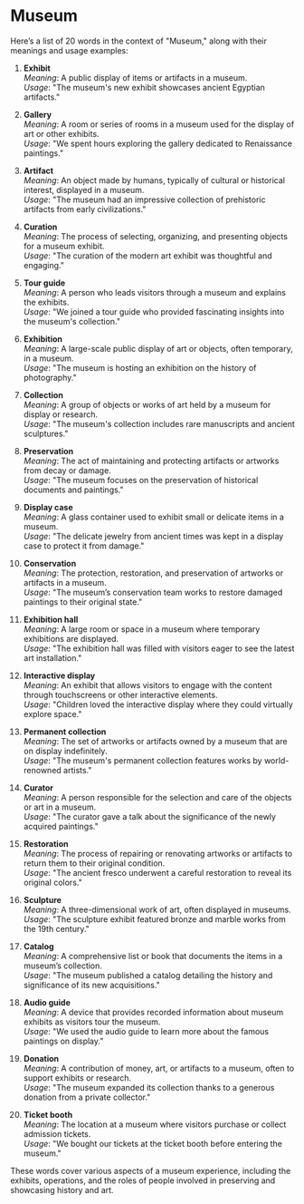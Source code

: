 # Museum
Here’s a list of 20 words in the context of "Museum," along with their meanings and usage examples:

1. **Exhibit**  
   *Meaning*: A public display of items or artifacts in a museum.  
   *Usage*: "The museum's new exhibit showcases ancient Egyptian artifacts."

2. **Gallery**  
   *Meaning*: A room or series of rooms in a museum used for the display of art or other exhibits.  
   *Usage*: "We spent hours exploring the gallery dedicated to Renaissance paintings."

3. **Artifact**  
   *Meaning*: An object made by humans, typically of cultural or historical interest, displayed in a museum.  
   *Usage*: "The museum had an impressive collection of prehistoric artifacts from early civilizations."

4. **Curation**  
   *Meaning*: The process of selecting, organizing, and presenting objects for a museum exhibit.  
   *Usage*: "The curation of the modern art exhibit was thoughtful and engaging."

5. **Tour guide**  
   *Meaning*: A person who leads visitors through a museum and explains the exhibits.  
   *Usage*: "We joined a tour guide who provided fascinating insights into the museum's collection."

6. **Exhibition**  
   *Meaning*: A large-scale public display of art or objects, often temporary, in a museum.  
   *Usage*: "The museum is hosting an exhibition on the history of photography."

7. **Collection**  
   *Meaning*: A group of objects or works of art held by a museum for display or research.  
   *Usage*: "The museum's collection includes rare manuscripts and ancient sculptures."

8. **Preservation**  
   *Meaning*: The act of maintaining and protecting artifacts or artworks from decay or damage.  
   *Usage*: "The museum focuses on the preservation of historical documents and paintings."

9. **Display case**  
   *Meaning*: A glass container used to exhibit small or delicate items in a museum.  
   *Usage*: "The delicate jewelry from ancient times was kept in a display case to protect it from damage."

10. **Conservation**  
    *Meaning*: The protection, restoration, and preservation of artworks or artifacts in a museum.  
    *Usage*: "The museum’s conservation team works to restore damaged paintings to their original state."

11. **Exhibition hall**  
    *Meaning*: A large room or space in a museum where temporary exhibitions are displayed.  
    *Usage*: "The exhibition hall was filled with visitors eager to see the latest art installation."

12. **Interactive display**  
    *Meaning*: An exhibit that allows visitors to engage with the content through touchscreens or other interactive elements.  
    *Usage*: "Children loved the interactive display where they could virtually explore space."

13. **Permanent collection**  
    *Meaning*: The set of artworks or artifacts owned by a museum that are on display indefinitely.  
    *Usage*: "The museum's permanent collection features works by world-renowned artists."

14. **Curator**  
    *Meaning*: A person responsible for the selection and care of the objects or art in a museum.  
    *Usage*: "The curator gave a talk about the significance of the newly acquired paintings."

15. **Restoration**  
    *Meaning*: The process of repairing or renovating artworks or artifacts to return them to their original condition.  
    *Usage*: "The ancient fresco underwent a careful restoration to reveal its original colors."

16. **Sculpture**  
    *Meaning*: A three-dimensional work of art, often displayed in museums.  
    *Usage*: "The sculpture exhibit featured bronze and marble works from the 19th century."

17. **Catalog**  
    *Meaning*: A comprehensive list or book that documents the items in a museum’s collection.  
    *Usage*: "The museum published a catalog detailing the history and significance of its new acquisitions."

18. **Audio guide**  
    *Meaning*: A device that provides recorded information about museum exhibits as visitors tour the museum.  
    *Usage*: "We used the audio guide to learn more about the famous paintings on display."

19. **Donation**  
    *Meaning*: A contribution of money, art, or artifacts to a museum, often to support exhibits or research.  
    *Usage*: "The museum expanded its collection thanks to a generous donation from a private collector."

20. **Ticket booth**  
    *Meaning*: The location at a museum where visitors purchase or collect admission tickets.  
    *Usage*: "We bought our tickets at the ticket booth before entering the museum."

These words cover various aspects of a museum experience, including the exhibits, operations, and the roles of people involved in preserving and showcasing history and art.

